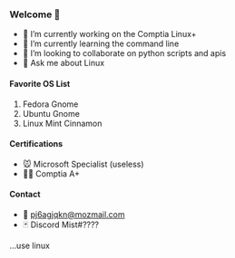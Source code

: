 ### Welcome 👋

- 🔭 I’m currently working on the Comptia Linux+
- 🌱 I’m currently learning the command line
- 👯 I’m looking to collaborate on python scripts and apis
- 💬 Ask me about Linux

#### Favorite OS List
1. Fedora Gnome
2. Ubuntu Gnome
3. Linux Mint Cinnamon

#### Certifications
- 🐭 Microsoft Specialist (useless)
- 👩‍💻 Comptia A+

#### Contact
- 📮 pj6agjqkn@mozmail.com
- 🃏 Discord Mist#????

...use linux
